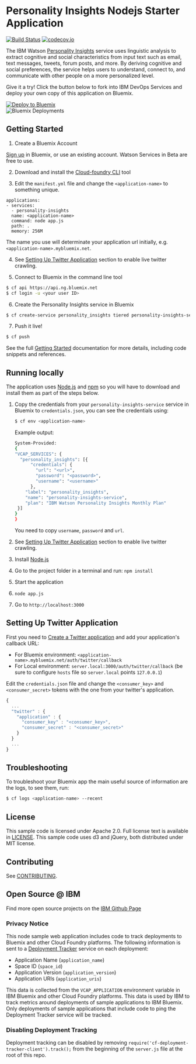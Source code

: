 # Personality Insights Nodejs Starter Application
[![Build Status](https://travis-ci.org/watson-developer-cloud/personality-insights-nodejs.svg?branch=master)](http://travis-ci.org/watson-developer-cloud/personality-insights-nodejs)
[![codecov.io](https://codecov.io/github/watson-developer-cloud/personality-insights-nodejs/coverage.svg?branch=master)](https://codecov.io/github/watson-developer-cloud/personality-insights-nodejs?branch=master)

  The IBM Watson [Personality Insights][service_url] service uses linguistic analysis to extract cognitive and social characteristics from input text such as email, text messages, tweets, forum posts, and more. By deriving cognitive and social preferences, the service helps users to understand, connect to, and communicate with other people on a more personalized level.

Give it a try! Click the button below to fork into IBM DevOps Services and deploy your own copy of this application on Bluemix.

[![Deploy to Bluemix](https://bluemix.net/deploy/button.png)](https://bluemix.net/deploy?repository=https://github.com/watson-developer-cloud/personality-insights-nodejs)  
![Bluemix Deployments](https://deployment-tracker.mybluemix.net/stats/063c9ea15ab22e31930d4c91909186d9/badge.svg)
## Getting Started

1. Create a Bluemix Account

  [Sign up][sign_up] in Bluemix, or use an existing account. Watson Services in Beta are free to use.

2. Download and install the [Cloud-foundry CLI][cloud_foundry] tool

3. Edit the `manifest.yml` file and change the `<application-name>` to something unique.

  ```none
  applications:
  - services:
    - personality-insights
    name: <application-name>
    command: node app.js
    path: .
    memory: 256M
  ```
  The name you use will determinate your application url initially, e.g. `<application-name>.mybluemix.net`.

4. See [Setting Up Twitter Application](#SettingUpTwitterApplication) section to enable live twitter crawling.

5. Connect to Bluemix in the command line tool
  ```sh
  $ cf api https://api.ng.bluemix.net
  $ cf login -u <your user ID>
  ```

6. Create the Personality Insights service in Bluemix

  ```sh
  $ cf create-service personality_insights tiered personality-insights-service
  ```

7. Push it live!

  ```sh
  $ cf push
  ```

See the full [Getting Started][getting_started] documentation for more details, including code snippets and references.

## Running locally
  The application uses [Node.js](http://nodejs.org/) and [npm](https://www.npmjs.com/) so you will have to download and install them as part of the steps below.

1. Copy the credentials from your `personality-insights-service` service in Bluemix to `credentials.json`, you can see the credentials using:

    ```sh
    $ cf env <application-name>
    ```
    Example output:
    ```sh
    System-Provided:
    {
    "VCAP_SERVICES": {
      "personality_insights": [{
          "credentials": {
            "url": "<url>",
            "password": "<password>",
            "username": "<username>"
          },
        "label": "personality_insights",
        "name": "personality-insights-service",
        "plan": "IBM Watson Personality Insights Monthly Plan"
     }]
    }
    }
    ```

    You need to copy `username`, `password` and `url`.

2. See [Setting Up Twitter Application](#SettingUpTwitterApplication) section to enable live twitter crawling.

3. Install [Node.js](http://nodejs.org/)
4. Go to the project folder in a terminal and run:
    `npm install`
5. Start the application
6.  `node app.js`
7. Go to `http://localhost:3000`

## Setting Up Twitter Application

First you need to [Create a Twitter application][create_twitter_app] and add your application's callback URL:
- For Bluemix environment: `<application-name>.mybluemix.net/auth/twitter/callback`
- For Local environment: `server.local:3000/auth/twitter/callback` (be sure to configure `hosts` file so `server.local` points `127.0.0.1`)

Edit the `credentials.json` file and change the `<consumer_key>` and `<consumer_secret>` tokens with the one from your twitter's application.

```js
{
  ...
  "twitter" : {
    "application" : {
      "consumer_key" : "<consumer_key>",
      "consumer_secret" : "<consumer_secret>"
    }
  }
  ...
}
```

## Troubleshooting

To troubleshoot your Bluemix app the main useful source of information are the logs, to see them, run:

  ```sh
  $ cf logs <application-name> --recent
  ```

## License

  This sample code is licensed under Apache 2.0. Full license text is available in [LICENSE](LICENSE).
  This sample code uses d3 and jQuery, both distributed under MIT license.

## Contributing

  See [CONTRIBUTING](CONTRIBUTING.md).

## Open Source @ IBM
Find more open source projects on the [IBM Github Page](http://ibm.github.io/)

### Privacy Notice

This node sample web application includes code to track deployments to Bluemix and other Cloud Foundry platforms. The following information is sent to a [Deployment Tracker][deploy_track_url] service on each deployment:

* Application Name (`application_name`)
* Space ID (`space_id`)
* Application Version (`application_version`)
* Application URIs (`application_uris`)

This data is collected from the `VCAP_APPLICATION` environment variable in IBM Bluemix and other Cloud Foundry platforms. This data is used by IBM to track metrics around deployments of sample applications to IBM Bluemix. Only deployments of sample applications that include code to ping the Deployment Tracker service will be tracked.

### Disabling Deployment Tracking

Deployment tracking can be disabled by removing `require('cf-deployment-tracker-client').track();` from the beginning of the `server.js` file at the root of this repo.


[deploy_track_url]: https://github.com/cloudant-labs/deployment-tracker
[create_twitter_app]: https://apps.twitter.com/app/new
[service_url]: http://www.ibm.com/smarterplanet/us/en/ibmwatson/developercloud/personality-insights.html
[cloud_foundry]: https://github.com/cloudfoundry/cli
[getting_started]: http://www.ibm.com/smarterplanet/us/en/ibmwatson/developercloud/doc/getting_started/
[sign_up]: https://console.ng.bluemix.net/registration/
